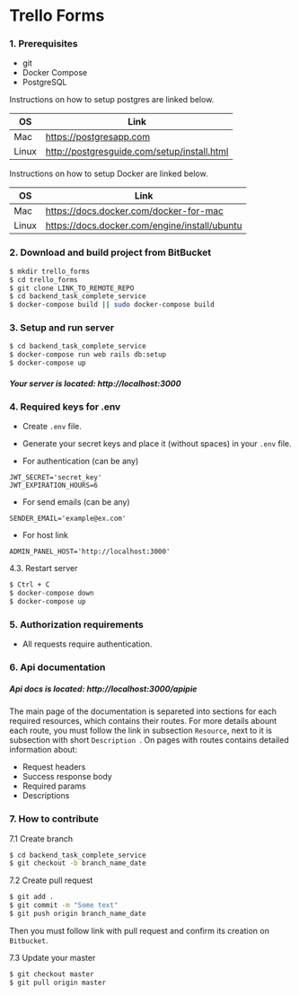 # Trello Forms
### 1. Prerequisites
  - git
  - Docker Compose
  - PostgreSQL

Instructions on how to setup postgres are linked below.

| OS  | Link |
| ------ | ------ |
| Mac | https://postgresapp.com|
| Linux | http://postgresguide.com/setup/install.html |

Instructions on how to setup Docker are linked below.

| OS  | Link |
| ---- | ---- |
| Mac | https://docs.docker.com/docker-for-mac|
| Linux | https://docs.docker.com/engine/install/ubuntu |

### 2. Download and build project from BitBucket

```sh
$ mkdir trello_forms
$ cd trello_forms
$ git clone LINK_TO_REMOTE_REPO
$ cd backend_task_complete_service
$ docker-compose build || sudo docker-compose build
```
### 3. Setup and run server
```sh
$ cd backend_task_complete_service
$ docker-compose run web rails db:setup
$ docker-compose up
```
##### Your server is located: http://localhost:3000
### 4. Required keys for .env
- Create `.env` file.
- Generate your secret keys and place it (without spaces) in your `.env` file.

- For authentication (can be any)
```
JWT_SECRET='secret_key'
JWT_EXPIRATION_HOURS=6
```
- For send emails (can be any)
```
SENDER_EMAIL='example@ex.com'
```
- For host link
```
ADMIN_PANEL_HOST='http://localhost:3000'
```
4.3. Restart server
```sh
$ Ctrl + C
$ docker-compose down
$ docker-compose up
```
### 5. Authorization requirements
- All requests require authentication.

### 6. Api documentation
##### Api docs is located: http://localhost:3000/apipie
The main page of the documentation is separeted into sections for each required resources, which contains their routes.
For more details abount each route, you must follow the link in subsection `Resource`, next to it is subsection with short `Description `.
On pages with routes contains detailed information about:
- Request headers
- Success response body
- Required params
- Descriptions
### 7. How to contribute
7.1 Create branch
```sh
$ cd backend_task_complete_service
$ git checkout -b branch_name_date
```
7.2 Create pull request
```sh
$ git add .
$ git commit -m "Some text"
$ git push origin branch_name_date
```
Then you must follow link with pull request and confirm its creation on `Bitbucket`.

7.3 Update your master
```sh
$ git checkout master
$ git pull origin master
```
